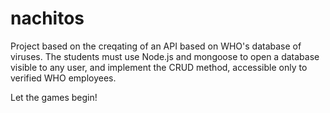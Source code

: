 # nachitos


Project based on the creqating of an API based on WHO's database of viruses. The students must use Node.js and mongoose to open a database visible to any user, and implement the CRUD method, accessible only to verified WHO employees.


Let the games begin!

